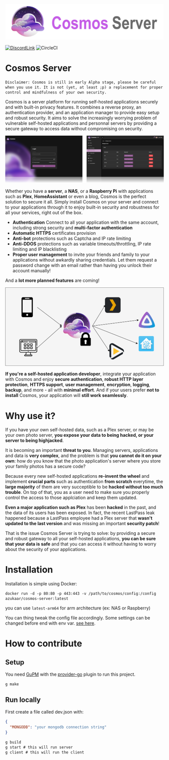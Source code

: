 ![banner](./banner.png)

[![DiscordLink](https://img.shields.io/discord/1083875833824944188?label=Discord&logo=Discord&style=flat-square)](https://discord.gg/PwMWwsrwHA) ![CircleCI](https://img.shields.io/circleci/build/github/azukaar/Cosmos-Server?token=6efd010d0f82f97175f04a6acf2dae2bbcc4063c&style=flat-square)

# Cosmos Server

```
Disclaimer: Cosmos is still in early Alpha stage, please be careful when you use it. It is not (yet, at least ;p) a replacement for proper control and mindfulness of your own security.
```

Cosmos is a server platform for running self-hosted applications securely and with built-in privacy features. It combines a reverse proxy, an authentication provider, and an application manager to provide easy setup and robust security.  It aims to solve the increasingly worrying problem of vulnerable self-hosted applications and personnal servers by providing a secure gateway to access data without compromising on security.

![screenshot1](./screenshot1.png)

Whether you have a **server**, a **NAS**, or a **Raspberry Pi** with applications such as **Plex**, **HomeAssistant** or even a blog, Cosmos is the perfect solution to secure it all. Simply install Cosmos on your server and connect to your applications through it to enjoy built-in security and robustness for all your services, right out of the box.

 * **Authentication** Connect to all your application with the same account, including strong security and **multi-factor authentication**
 * **Automatic HTTPS** certificates provision
 * **Anti-bot** protections such as Captcha and IP rate limiting
 * **Anti-DDOS** protections such as variable timeouts/throttling, IP rate limiting and IP blacklisting
 * **Proper user management** to invite your friends and family to your applications without awkardly sharing credentials. Let them request a password change with an email rather than having you unlock their account manually!

And a **lot more planned features** are coming!

![schema](./schema.png)

**If you're a self-hosted application developer**, integrate your application with Cosmos and enjoy **secure authentication**, **robust HTTP layer protection**, **HTTPS support**, **user management**, **encryption**, **logging**, **backup**, and more - all with **minimal effort**. And if your users prefer **not to install** Cosmos, your application will **still work seamlessly**.

# Why use it?

If you have your own self-hosted data, such as a Plex server, or may be your own photo server, **you expose your data to being hacked, or your server to being highjacked**.

It is becoming an important **threat to you**. Managing servers, applications and data is **very complex**, and the problem is that **you cannot do it on your own**: how do you know that the photo  application's server where you store your family photos has a secure code?

Because every new self-hosted applications **re-invent the wheel** and implement **crucial parts** such as authentication **from scratch** everytime, the **large majority** of them are very succeptible to be **hacked without too much trouble**. On top of that, you as a user need to make sure you properly control the access to those applciation and keep them updated.

**Even a major application such as Plex** has been **hacked** in the past, and the data of its users has been exposed. In fact, the recent LastPass leak happened because a LastPass employee had a Plex server that **wasn't updated to the last version** and was missing an important **security patch**!

That is the issue Cosmos Server is trying to solve: by providing a secure and robust gateway to all your self-hosted applications, **you can be sure that your data is safe** and that you can access it without having to worry about the security of your applications.

# Installation

Installation is simple using Docker:

```
docker run -d -p 80:80 -p 443:443 -v /path/to/cosmos/config:/config azukaar/cosmos-server:latest
```

you can use `latest-arm64` for arm architecture (ex: NAS or Raspberry)

You can thing tweak the config file accordingly. Some settings can be changed before end with env var. [see here](https://github.com/azukaar/Cosmos-Server/wiki/Configuration).

# How to contribute

## Setup

You need [GuPM](https://github.com/azukaar/GuPM) with the [provider-go](https://github.com/azukaar/GuPM-official#provider-go) plugin to run this project.

```
g make
```

## Run locally

First create a file called dev.json with:

```json
{
  "MONGODB": "your mongodb connection string"
}
```

```
g build
g start # this will run server
g client # this will run the client
```
